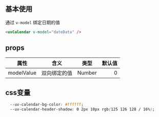 <script setup>
import useCompStore from '../store/copname.js'
import { onMounted } from 'vue'
const compStore =useCompStore()

onMounted(()=>{
  compStore.updateName('calendar')
})

</script>

## 基本使用

通过 `v-model` 绑定日期的值

```html
<uvCalendar v-model="dateData" />
```


 ## props

| 属性       |     含义     |  类型  | 默认值 |
| ---------- | :----------: | :----: | -----: |
| modelValue | 双向绑定的值 | Number |      0 |



## css变量

```css
  --uv-calendar-bg-color: #ffffff;
  --uv-calendar-header-shadow: 0 2px 10px rgb(125 126 128 / 16%);
```